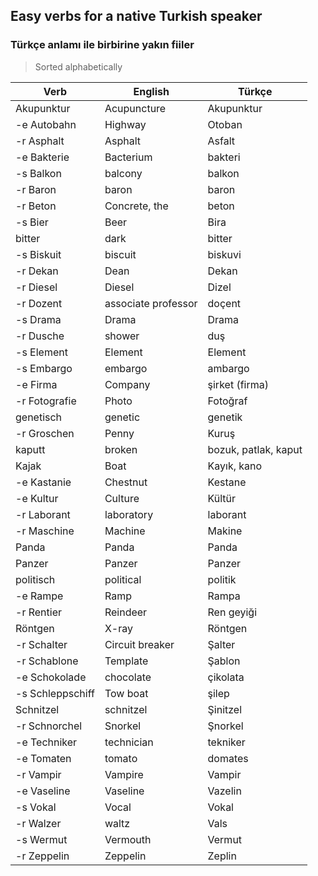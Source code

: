## Easy verbs for a native Turkish speaker
### Türkçe anlamı ile birbirine yakın fiiler

> Sorted alphabetically

Verb | English | Türkçe
--- | --- | ---
Akupunktur | Acupuncture | Akupunktur
-e Autobahn | Highway | Otoban
-r Asphalt | Asphalt | Asfalt
-e Bakterie | Bacterium | bakteri
-s Balkon | balcony | balkon
-r Baron | baron | baron
-r Beton | Concrete, the | beton
-s Bier | Beer | Bira
bitter | dark | bitter
-s Biskuit | biscuit | biskuvi
-r Dekan | Dean | Dekan
-r Diesel | Diesel | Dizel
-r Dozent | associate professor | doçent
-s Drama | Drama | Drama
-r Dusche | shower | duş
-s Element | Element | Element
-s Embargo | embargo | ambargo
-e Firma | Company | şirket (firma)
-r Fotografie | Photo | Fotoğraf
genetisch | genetic | genetik
-r Groschen | Penny | Kuruş
kaputt | broken | bozuk, patlak, kaput
Kajak | Boat | Kayık, kano
-e Kastanie | Chestnut | Kestane
-e Kultur | Culture | Kültür
-r Laborant | laboratory | laborant
-r Maschine | Machine | Makine
Panda | Panda | Panda
Panzer | Panzer | Panzer
politisch | political | politik
-e Rampe | Ramp | Rampa
-r Rentier | Reindeer | Ren geyiği
Röntgen | X-ray | Röntgen
-r Schalter | Circuit breaker | Şalter
-r Schablone | Template | Şablon
-e Schokolade | chocolate | çikolata
-s Schleppschiff | Tow boat | şilep
Schnitzel | schnitzel | Şinitzel
-r Schnorchel | Snorkel | Şnorkel
-e Techniker | technician | tekniker
-e Tomaten | tomato | domates
-r Vampir | Vampire | Vampir
-e Vaseline | Vaseline | Vazelin
-s Vokal | Vocal | Vokal
-r Walzer | waltz | Vals
-s Wermut | Vermouth | Vermut
-r Zeppelin | Zeppelin | Zeplin
